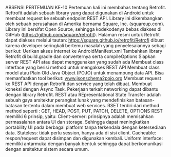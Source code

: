 ABSENSI PERTEMUAN KE-10
Pertemuan kali ini membahas tentang Retrofit.
Reftrofit adalah sebuah library yang dapat digunakan di Android untuk membuat request ke
sebuah endpoint REST API. Library ini dikembangkan oleh sebuah perusahaan di Amerika
bernama Square, Inc. (squareup.com). Library ini bersifat Open Source, sehingga kodekodenya bebas diakses di GitHub (https://github.com/square/retrofit). Halaman resmi untuk
Retrofit dapat diakses melalui tautan: https://square.github.io/retrofit/Retrofi dibuat karena developer seringkali bertemu masalah yang penyelesaiannya sebagi berikut:
Uerikan akses internet ke AndroidManifest.xml
Tambahkan library Retrofit di build.gradle dan converternya serta compileOptions
Siapkan server REST API atau dapat menggunakan yang sudah ada
Membuat class interface yang berisi method untuk mengakses REST API
Membuat class model atau Plain Old Java Object (POJO) untuk menampung data API.
Bisa memanfaatkan tool berikut: www.jsonschema2pojo.org
Membuat request ke REST API dengan Retrofit dan service yang telah dibuat.
Membuat koneksi dengan Async Task.
Pekerjaan terkait networking dapat dibantu dengan library Retrofit.
REST atau REpresentational State Transfer adalah sebuah gaya arsitektur perangkat lunak yang mendefinisikan batasan-batasan tertentu dalam membuat web services.
RSET terdiri dari method method seperti : GET, HEAD, POST, PUT, PATCH, DELETE, OPTIONS
REST memiliki 6 prinsip, yaitu:
Client-server: prinsipnya adalah memisahkan permasalahan antara UI dan storage. Sehingga dapat meningkatkan portability UI pada berbagai platform tanpa terkendala dengan ketersediaan data.
Stateless: tidak perlu session, hanya ada di sisi client.
Cacheable: respon/request dapat disimpan dan digunakan kembali.
Uniform interface: memiliki antarmuka dengan banyak bentuk sehingga dapat berkomunikasi dengan arsitektur sistem secara umum.


